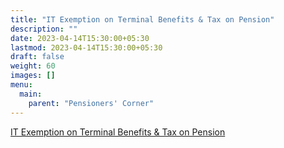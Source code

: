 ```yaml
---
title: "IT Exemption on Terminal Benefits & Tax on Pension"
description: ""
date: 2023-04-14T15:30:00+05:30
lastmod: 2023-04-14T15:30:00+05:30
draft: false
weight: 60
images: []
menu:
  main:
    parent: "Pensioners' Corner"
---
```


[IT Exemption on Terminal Benefits & Tax on Pension](/files/pension/it-exemption-on-benefits-and-pension-page-12-13-dae-hb-pen-2018.pdf)
